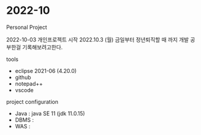 # 2022-10
Personal Project

2022-10-03
개인프로젝트 시작
2022.10.3 (월) 금일부터 정년퇴직할 때 까지 개발 공부한걸 기록해보려고한다.

tools
- eclipse 2021-06 (4.20.0)
- github
- notepad++
- vscode

project configuration
- Java : java SE 11 (jdk 11.0.15)
- DBMS : 
- WAS : 












